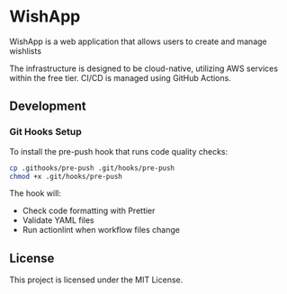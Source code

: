 # WishApp

WishApp is a web application that allows users to create and manage wishlists

The infrastructure is designed to be cloud-native, utilizing AWS services within the free tier. CI/CD is managed using GitHub Actions.

## Development

### Git Hooks Setup

To install the pre-push hook that runs code quality checks:

```bash
cp .githooks/pre-push .git/hooks/pre-push
chmod +x .git/hooks/pre-push
```

The hook will:

- Check code formatting with Prettier
- Validate YAML files
- Run actionlint when workflow files change

## License

This project is licensed under the MIT License.
